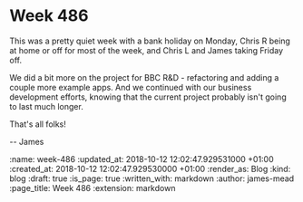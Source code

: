 Week 486
========

This was a pretty quiet week with a bank holiday on Monday, Chris R being at home or off for most of the week, and Chris L and James taking Friday off.

We did a bit more on the project for BBC R&D - refactoring and adding a couple more example apps. And we continued with our business development efforts, knowing that the current project probably isn't going to last much longer.

That's all folks!

-- James

:name: week-486
:updated_at: 2018-10-12 12:02:47.929531000 +01:00
:created_at: 2018-10-12 12:02:47.929530000 +01:00
:render_as: Blog
:kind: blog
:draft: true
:is_page: true
:written_with: markdown
:author: james-mead
:page_title: Week 486
:extension: markdown
